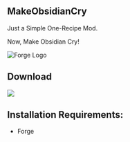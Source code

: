 ## **MakeObsidianCry**
Just a Simple One-Recipe Mod.

Now, Make Obsidian Cry!

![Forge Logo](https://cdn.jsdelivr.net/npm/@intergrav/devins-badges@3/assets/cozy/supported/forge_vector.svg "Forge Logo")

## Download
[<img src="https://api.mchan.us/muscloud_vector.svg">](https://cloud.mchan.us/s/giCQnrMTjAeXXQ3)

## Installation Requirements:
- Forge
